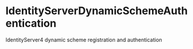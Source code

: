 # IdentityServerDynamicSchemeAuthentication
IdentityServer4 dynamic scheme registration and authentication
